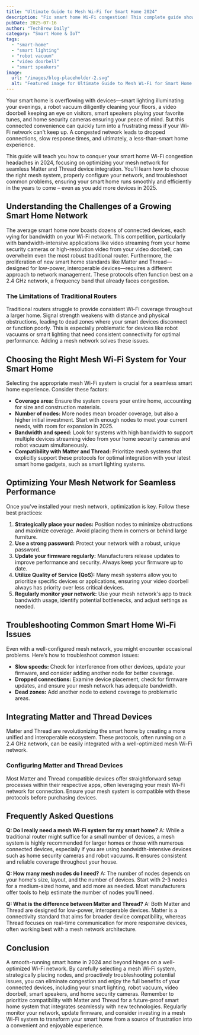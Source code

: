 ```yaml
---
title: "Ultimate Guide to Mesh Wi-Fi for Smart Home 2024"
description: "Fix smart home Wi-Fi congestion! This complete guide shows you how to optimize your mesh network for seamless Matter & Thread device integration (smart lighting, robot vacuums, video doorbells), ensuring smooth operation in 2024.  Read now!"
pubDate: 2025-07-16
author: "TechBrew Daily"
category: "Smart Home & IoT"
tags:
  - "smart-home"
  - "smart lighting"
  - "robot vacuum"
  - "video doorbell"
  - "smart speakers"
image:
  url: "/images/blog-placeholder-2.svg"
  alt: "Featured image for Ultimate Guide to Mesh Wi-Fi for Smart Home 2024"
---
```


Your smart home is overflowing with devices—smart lighting illuminating your evenings, a robot vacuum diligently cleaning your floors, a video doorbell keeping an eye on visitors, smart speakers playing your favorite tunes, and home security cameras ensuring your peace of mind.  But this connected convenience can quickly turn into a frustrating mess if your Wi-Fi network can't keep up.  A congested network leads to dropped connections, slow response times, and ultimately, a less-than-smart home experience.

This guide will teach you how to conquer your smart home Wi-Fi congestion headaches in 2024, focusing on optimizing your mesh network for seamless Matter and Thread device integration.  You'll learn how to choose the right mesh system, properly configure your network, and troubleshoot common problems, ensuring your smart home runs smoothly and efficiently in the years to come – even as you add more devices in 2025.

## Understanding the Challenges of a Growing Smart Home Network

The average smart home now boasts dozens of connected devices, each vying for bandwidth on your Wi-Fi network.  This competition, particularly with bandwidth-intensive applications like video streaming from your home security cameras or high-resolution video from your video doorbell, can overwhelm even the most robust traditional router.  Furthermore, the proliferation of new smart home standards like Matter and Thread—designed for low-power, interoperable devices—requires a different approach to network management.  These protocols often function best on a 2.4 GHz network, a frequency band that already faces congestion.

### The Limitations of Traditional Routers

Traditional routers struggle to provide consistent Wi-Fi coverage throughout a larger home.  Signal strength weakens with distance and physical obstructions, leading to dead zones where your smart devices disconnect or function poorly.  This is especially problematic for devices like robot vacuums or smart lighting that need consistent connectivity for optimal performance.  Adding a mesh network solves these issues.

## Choosing the Right Mesh Wi-Fi System for Your Smart Home

Selecting the appropriate mesh Wi-Fi system is crucial for a seamless smart home experience.  Consider these factors:

* **Coverage area:** Ensure the system covers your entire home, accounting for size and construction materials.
* **Number of nodes:** More nodes mean broader coverage, but also a higher initial investment.  Start with enough nodes to meet your current needs, with room for expansion in 2025.
* **Bandwidth and speed:** Look for systems with high bandwidth to support multiple devices streaming video from your home security cameras and robot vacuum simultaneously.
* **Compatibility with Matter and Thread:**  Prioritize mesh systems that explicitly support these protocols for optimal integration with your latest smart home gadgets, such as smart lighting systems.


## Optimizing Your Mesh Network for Seamless Performance

Once you've installed your mesh network, optimization is key.  Follow these best practices:

1. **Strategically place your nodes:** Position nodes to minimize obstructions and maximize coverage. Avoid placing them in corners or behind large furniture.
2. **Use a strong password:**  Protect your network with a robust, unique password.
3. **Update your firmware regularly:**  Manufacturers release updates to improve performance and security.  Always keep your firmware up to date.
4. **Utilize Quality of Service (QoS):** Many mesh systems allow you to prioritize specific devices or applications, ensuring your video doorbell always has priority over less critical devices.
5. **Regularly monitor your network:** Use your mesh network's app to track bandwidth usage, identify potential bottlenecks, and adjust settings as needed.


## Troubleshooting Common Smart Home Wi-Fi Issues

Even with a well-configured mesh network, you might encounter occasional problems. Here’s how to troubleshoot common issues:

* **Slow speeds:** Check for interference from other devices, update your firmware, and consider adding another node for better coverage.
* **Dropped connections:**  Examine device placement, check for firmware updates, and ensure your mesh network has adequate bandwidth.
* **Dead zones:**  Add another node to extend coverage to problematic areas.

## Integrating Matter and Thread Devices

Matter and Thread are revolutionizing the smart home by creating a more unified and interoperable ecosystem. These protocols, often running on a 2.4 GHz network, can be easily integrated with a well-optimized mesh Wi-Fi network.

### Configuring Matter and Thread Devices

Most Matter and Thread compatible devices offer straightforward setup processes within their respective apps, often leveraging your mesh Wi-Fi network for connection.  Ensure your mesh system is compatible with these protocols before purchasing devices.

## Frequently Asked Questions

**Q: Do I really need a mesh Wi-Fi system for my smart home?**
A:  While a traditional router might suffice for a small number of devices, a mesh system is highly recommended for larger homes or those with numerous connected devices, especially if you are using bandwidth-intensive devices such as home security cameras and robot vacuums.  It ensures consistent and reliable coverage throughout your house.

**Q: How many mesh nodes do I need?**
A: The number of nodes depends on your home's size, layout, and the number of devices.  Start with 2-3 nodes for a medium-sized home, and add more as needed. Most manufacturers offer tools to help estimate the number of nodes you'll need.

**Q: What is the difference between Matter and Thread?**
A:  Both Matter and Thread are designed for low-power, interoperable devices.  Matter is a connectivity standard that aims for broader device compatibility, whereas Thread focuses on real-time communication for more responsive devices, often working best with a mesh network architecture.


## Conclusion

A smooth-running smart home in 2024 and beyond hinges on a well-optimized Wi-Fi network.  By carefully selecting a mesh Wi-Fi system, strategically placing nodes, and proactively troubleshooting potential issues, you can eliminate congestion and enjoy the full benefits of your connected devices, including your smart lighting, robot vacuum, video doorbell, smart speakers, and home security cameras.  Remember to prioritize compatibility with Matter and Thread for a future-proof smart home system that integrates seamlessly with new technologies. Regularly monitor your network, update firmware, and consider investing in a mesh Wi-Fi system to transform your smart home from a source of frustration into a convenient and enjoyable experience.